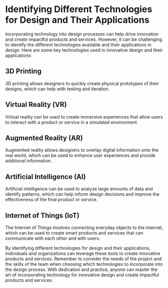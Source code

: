 Identifying Different Technologies for Design and Their Applications
====================================================================================================================

Incorporating technology into design processes can help drive innovation and create impactful products and services. However, it can be challenging to identify the different technologies available and their applications in design. Here are some key technologies used in innovative design and their applications:

3D Printing
-----------

3D printing allows designers to quickly create physical prototypes of their designs, which can help with testing and iteration.

Virtual Reality (VR)
--------------------

Virtual reality can be used to create immersive experiences that allow users to interact with a product or service in a simulated environment.

Augmented Reality (AR)
----------------------

Augmented reality allows designers to overlay digital information onto the real world, which can be used to enhance user experiences and provide additional information.

Artificial Intelligence (AI)
----------------------------

Artificial intelligence can be used to analyze large amounts of data and identify patterns, which can help inform design decisions and improve the effectiveness of the final product or service.

Internet of Things (IoT)
------------------------

The Internet of Things involves connecting everyday objects to the internet, which can be used to create smart products and services that can communicate with each other and with users.

By identifying different technologies for design and their applications, individuals and organizations can leverage these tools to create innovative products and services. Remember to consider the needs of the project and the skills of the team when choosing which technologies to incorporate into the design process. With dedication and practice, anyone can master the art of incorporating technology for innovative design and create impactful products and services.

